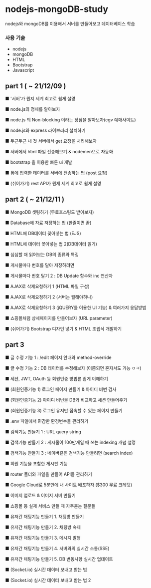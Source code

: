 # nodejs-mongoDB-study
nodejs와 mongoDB를 이용해서 서버를 만들어보고 데이터베이스 학습


### 사용 기술
- nodejs
- mongoDB
- HTML
- Bootstrap
- Javascript

## part 1 ( ~ 21/12/09 )

■ '서버'가 뭔지 세계 최고로 쉽게 설명

■ node.js의 정체를 알아보자

■ node.js 의 Non-blocking 이라는 장점을 알아보자(cgv 예매사이트)

■ node.js와 express 라이브러리 설치하기

■ 두근두근 내 첫 서버에서 get 요청을 처리해보자

■ 서버에서 html 파일 전송해보기 & nodemen으로 자동화

■ bootstrap 을 이용한 빠른 ui 개발

■ 폼에 입력한 데이터를 서버에 전송하는 법 (post 요청)

■ (쉬어가기) rest API가 뭔제 세계 최고로 쉽게 설명

## part 2 ( ~ 21/12/11 )

■ MongoDB 셋팅하기 (무료호스팅도 받아보자)

■ Database에 자료 저장하는 법 (한줄이면 끝)

■ HTML에 DB데이터 꽂아넣는 법 (EJS) 

■ HTML에 데이터 꽂아넣는 법 2(DB데이터 읽기)

■ 심심할 때 읽어보는 DB의 종류와 특징

■ 게시물마다 번호를 달아 저장하려면

■ 게시물마다 번호 달기 2 : DB Update 함수와 inc 연산자

■ AJAX로 삭제요청하기 1 (HTML 파일 구성)

■ AJAX로 삭제요청하기 2 (서버는 뭘해야하나)

■ AJAX로 삭제요청하기 3 (jQUERY를 이용한 UI 기능) & 여러가지 응답방법

■ 쇼핑몰처럼 상세페이지를 만들어보자 (URL parameter)

■ (쉬어가기) Bootstrap 디자인 넣기 & HTML 조립식 개발하기


## part 3

■ 글 수정 기능 1 : /edit 페이지 안내와 method-override

■ 글 수정 기능 2 : DB 데이터를 수정해보자 (이쯤되면 혼자서도 가능 ㅇㅋ)

■ 세션, JWT, OAuth 등 회원인증 방법론 쉽게 이해하기

■ (회원인증기능 1) 로그인 페이지 만들기 & 아이디 비번 검사

■ (회원인증기능 2) 아이디 비번을 DB와 비교하고 세션 만들어주기

■ (회원인증기능 3) 로그인 유저만 접속할 수 있는 페이지 만들기

■ .env 파일에서 민감한 환경변수들 관리하기

■ 검색기능 만들기 1 : URL query string

■ 검색기능 만들기 2 : 게시물이 100만개일 때 쓰는 indexing 개념 설명

■ 검색기능 만들기 3 : 네이버같은 검색기능 만들려면 (search index)

■ 회원 기능을 포함한 게시판 기능

■ router 폴더와 파일을 만들어 API들 관리하기

■ Google Cloud로 5분만에 내 사이트 배포하자 ($300 무료 크레딧)

■ 이미지 업로드 & 이미지 서버 만들기

■ 쇼핑몰 등 실제 서비스 만들 때 자주묻는 질문들

■ 유저간 채팅기능 만들기 1. 채팅방 만들기

■ 유저간 채팅기능 만들기 2. 채팅방 숙제

■ 유저간 채팅기능 만들기 3. 메시지 발행

■ 유저간 채팅기능 만들기 4. 서버와의 실시간 소통(SSE)

■ 유저간 채팅기능 만들기 5. DB 변동사항 실시간 업데이트

■ (Socket.io) 실시간 데이터 보내고 받는 법

■ (Socket.io) 실시간 데이터 보내고 받는 법 2






